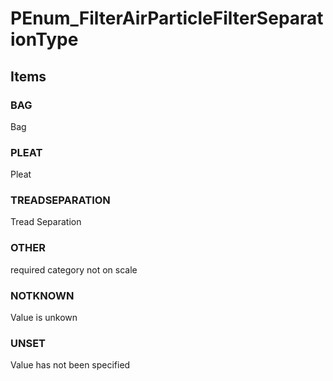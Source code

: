 # PEnum_FilterAirParticleFilterSeparationType
<!-- end of short definition -->

## Items

### BAG
Bag

### PLEAT
Pleat

### TREADSEPARATION
Tread Separation

### OTHER
required category not on scale

### NOTKNOWN
Value is unkown

### UNSET
Value has not been specified
